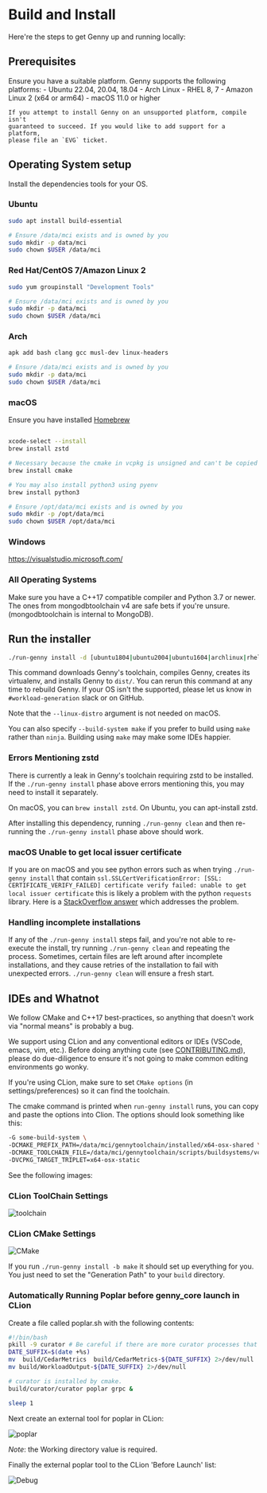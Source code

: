 # Build and Install

Here're the steps to get Genny up and running locally:

## Prerequisites

Ensure you have a suitable platform. Genny supports the following platforms:
    - Ubuntu 22.04, 20.04, 18.04
    - Arch Linux
    - RHEL 8, 7
    - Amazon Linux 2 (x64 or arm64)
    - macOS 11.0 or higher

    If you attempt to install Genny on an unsupported platform, compile isn't
    guaranteed to succeed. If you would like to add support for a platform,
    please file an `EVG` ticket.

## Operating System setup
Install the dependencies tools for your OS.

### Ubuntu
```sh
sudo apt install build-essential

# Ensure /data/mci exists and is owned by you
sudo mkdir -p data/mci
sudo chown $USER /data/mci
```

### Red Hat/CentOS 7/Amazon Linux 2
```sh
sudo yum groupinstall "Development Tools"

# Ensure /data/mci exists and is owned by you
sudo mkdir -p data/mci
sudo chown $USER /data/mci
```
### Arch

```sh
apk add bash clang gcc musl-dev linux-headers

# Ensure /data/mci exists and is owned by you
sudo mkdir -p data/mci
sudo chown $USER /data/mci
```

### macOS

Ensure you have installed [Homebrew](https://brew.sh/)

```sh

xcode-select --install
brew install zstd

# Necessary because the cmake in vcpkg is unsigned and can't be copied between machines
brew install cmake

# You may also install python3 using pyenv
brew install python3

# Ensure /opt/data/mci exists and is owned by you
sudo mkdir -p /opt/data/mci
sudo chown $USER /opt/data/mci

```

### Windows

<https://visualstudio.microsoft.com/>

### All Operating Systems

Make sure you have a C++17 compatible compiler and Python 3.7 or newer.
The ones from mongodbtoolchain v4 are safe bets if you're
unsure. (mongodbtoolchain is internal to MongoDB).


## Run the installer
```sh
./run-genny install -d [ubuntu1804|ubuntu2004|ubuntu1604|archlinux|rhel8|rhel70|rhel62|amazon2|not-linux]
```

This command downloads Genny's toolchain, compiles Genny, creates its
virtualenv, and installs Genny to `dist/`. You can rerun this command
at any time to rebuild Genny. If your OS isn't the supported, please let us know in
`#workload-generation` slack or on GitHub.

Note that the `--linux-distro` argument is not needed on macOS.

You can also specify `--build-system make` if you prefer to build
using `make` rather than `ninja`. Building using `make` may make
some IDEs happier.

### Errors Mentioning zstd
There is currently a leak in Genny's toolchain requiring zstd to be installed.
If the `./run-genny install` phase above errors mentioning this, you may need to install it separately.
    
On macOS, you can `brew install zstd`. On Ubuntu, you can apt-install zstd.

After installing this dependency, running `./run-genny clean` and then re-running the `./run-genny install` phase above should work.

### macOS Unable to get local issuer certificate
If you are on macOS and you see python errors such as when trying `./run-genny install` that contain `ssl.SSLCertVerificationError: [SSL: CERTIFICATE_VERIFY_FAILED] certificate verify failed: unable to get local issuer certificate` this is likely a problem with the python `requests` library. Here is a [StackOverflow answer](https://stackoverflow.com/questions/44649449/brew-installation-of-python-3-6-1-ssl-certificate-verify-failed-certificate/44649450#44649450) which addresses the problem.

### Handling incomplete installations
If any of the `./run-genny install` steps fail, and you're not able to re-execute the install, try running `./run-genny clean` and repeating the process.
Sometimes, certain files are left around after incomplete installations, and they cause retries of the installation to fail with unexpected errors.
`./run-genny clean` will ensure a fresh start.

## IDEs and Whatnot

We follow CMake and C++17 best-practices, so anything that doesn't work
via "normal means" is probably a bug.

We support using CLion and any conventional editors or IDEs (VSCode,
emacs, vim, etc.). Before doing anything cute (see
[CONTRIBUTING.md](./CONTRIBUTING.md)), please do due-diligence to ensure
it's not going to make common editing environments go wonky.

If you're using CLion, make sure to set `CMake options`
(in settings/preferences) so it can find the toolchain.

The cmake command is printed when `run-genny install` runs, you can
copy and paste the options into Clion. The options
should look something like this:

```bash
-G some-build-system \
-DCMAKE_PREFIX_PATH=/data/mci/gennytoolchain/installed/x64-osx-shared \
-DCMAKE_TOOLCHAIN_FILE=/data/mci/gennytoolchain/scripts/buildsystems/vcpkg.cmake \
-DVCPKG_TARGET_TRIPLET=x64-osx-static
```

See the following images:

### CLion ToolChain Settings

![toolchain](https://user-images.githubusercontent.com/22506/112030965-b9659500-8b32-11eb-9fa4-523640f4c95a.png?raw=true "Toolchains Settings")

### CLion CMake Settings

![CMake](https://user-images.githubusercontent.com/22506/112030931-ac48a600-8b32-11eb-9a09-0f3fd9138c8e.png?raw=true "Cmake Settings")

If you run `./run-genny install -b make` it should set up everything for you.
You just need to set the "Generation Path" to your `build` directory.

### Automatically Running Poplar before genny_core launch in CLion

Create a file called poplar.sh with the following contents:

```bash
#!/bin/bash
pkill -9 curator # Be careful if there are more curator processes that should be kept. 
DATE_SUFFIX=$(date +%s)
mv  build/CedarMetrics  build/CedarMetrics-${DATE_SUFFIX} 2>/dev/null
mv build/WorkloadOutput-${DATE_SUFFIX} 2>/dev/null

# curator is installed by cmake.
build/curator/curator poplar grpc &

sleep 1
```

Next create an external tool for poplar in CLion:

![poplar](https://user-images.githubusercontent.com/22506/112030958-b66aa480-8b32-11eb-9857-593adb3e9832.png?raw=true "Poplar External tool")

*Note*: the Working directory value is required. 

Finally the external poplar tool to the CLion 'Before Launch' list:

![Debug](https://user-images.githubusercontent.com/22506/112030946-b23e8700-8b32-11eb-9c40-a455355969bd.png?raw=true "Debug Before Launch.")
